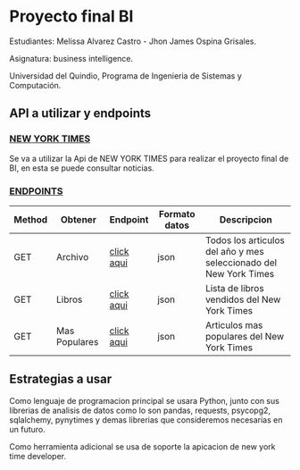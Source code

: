 # Proyecto final BI
Estudiantes: Melissa Alvarez Castro - Jhon James Ospina Grisales.

Asignatura: business intelligence.

Universidad del Quindio, Programa de Ingenieria de Sistemas y Computación.

## API a utilizar y endpoints

### [NEW YORK TIMES](https://developer.nytimes.com)

Se va a utilizar la Api de NEW YORK TIMES para realizar el proyecto final de BI, en esta se puede consultar noticias.

### [ENDPOINTS](https://developer.nytimes.com/docs/archive-product/1/overview)

| Method | Obtener | Endpoint | Formato datos | Descripcion
|---|---|---|---|---|
| GET | Archivo | [click aqui](https://developer.nytimes.com/docs/archive-product/1/overview) | json | Todos los articulos del año y mes seleccionado del New York Times |
| GET | Libros | [click aqui](https://developer.nytimes.com/docs/books-product/1/overview) | json | Lista de libros vendidos del New York Times |
| GET | Mas Populares | [click aqui](https://developer.nytimes.com/docs/most-popular-product/1/overview) | json | Articulos mas populares del New York Times |

## Estrategias a usar

Como lenguaje de programacion principal se usara Python, junto con sus librerias de analisis de datos como lo son pandas, requests, psycopg2, sqlalchemy, pynytimes y demas librerias que consideremos necesarias en un futuro.

Como herramienta adicional se usa de soporte la apicacion de new york time developer.

